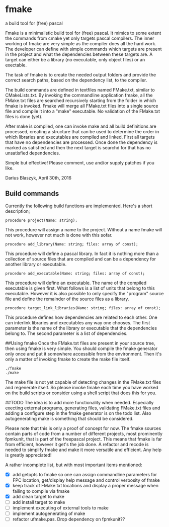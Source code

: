 # fmake
a build tool for (free) pascal

Fmake is a minimalistic build tool for (free) pascal. It mimics to some extent the commands from cmake yet only targets pascal compilers. The inner working of fmake are very simple as the compiler does all the hard work. The developer can define with simple commands which targets are present in the project and what the dependencies between these targets are. A target can either be a library (no executable, only object files) or an exectable.

The task of fmake is to create the needed output folders and provide the correct search paths, based on the dependency list, to the compiler.

The build commands are defined in textfiles named FMake.txt, similar to CMakeLists.txt. By invoking the commandline application fmake, all the FMake.txt files are searched recursively starting from the folder in which fmake is invoked. Fmake will merge all FMake.txt files into a single source file and compile it into a "make" executable. No validation of the FMake.txt files is done (yet).

After make is compiled, one can invoke make and all build definitions are processed, creating a structure that can be used to determine the order in which libraries and executables are compiled and linked. First all targets that have no dependencies are processed. Once done the dependency is marked as satisfied and then the next target is searchd for that has no unsatisfied dependencies.

Simple but effective! Please comment, use and/or supply patches if you like.

Darius Blaszyk, April 30th, 2016


## Build commands
Currently the following build functions are implemented. Here's a short description;

    procedure project(Name: string);
This procedure will assign a name to the project. Without a name fmake will not work, however not much is done with this sofar.

    procedure add_library(Name: string; files: array of const);
This procedure will define a pascal library. In fact it is nothing more than a collection of source files that are compiled and can be a dependency for another library or executable.

    procedure add_executable(Name: string; files: array of const);
This procedure will define an executable. The name of the compiled executable is given first. What follows is a list of units that belong to this executable. However it is also possible to only specify the "program" source file and define the remainder of the source files as a library.
    
    procedure target_link_libraries(Name: string; files: array of const);
This procedure defines how dependencies are related to each other. One can interlink libraries and executables any way one chooses. The first parameter is the name of the library or executable that the dependencies belong to. The second parameter is a list of dependencies.


##Using fmake
Once the FMake.txt files are present in your source tree, then using fmake is very simple. You should compile the fmake generator only once and put it somewhere accessible from the environment. Then it's only a matter of invoking fmake to create the make file itself.

    ./fmake 
    ./make

The make file is not yet capable of detecting changes in the FMake.txt files and regenerate itself. So please invoke fmake each time you have worked on the build scripts or consider using a shell script that does this for you.

##TODO
The idea is to add more functionality when needed. Especially execting external programs, generating files, validating FMake.txt files and adding a configure step in the fmake generator is on the todo list. Also autogenerating make is something that should be considered.

Please note that this is only a proof of concept for now. The fmake sources contain parts of code from a number of different projects, most prominently fpmkunit, that is part of the freepascal project. This means that fmake is far from efficient, however it get's the job done. A refactor and recode is needed to simplify fmake and make it more versatile and efficient. Any help is greatly appreciated!

A rather incomplete list, but with most important items mentioned:

 - [x] add getopts to fmake so one can assign commandline parameters for FPC location, get/display help message and control verbosity of fmake
 - [x] keep track of FMake.txt locations and display a proper message when failing to compile via fmake
 - [x] add clean target to make
 - [ ] add install target to make
 - [ ] implement executing of external tools to make
 - [ ] implement autogenerating of make
 - [ ] refactor ufmake.pas. Drop dependency on fpmkunit??
